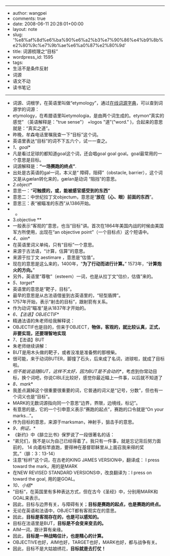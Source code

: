 - --
- author: wangpei
- comments: true
- date: 2008-06-11 20:28:01+00:00
- layout: note
- slug: '%e8%af%8d%e6%ba%90%e6%a2%b3%e7%90%86%e4%b9%8b%e2%80%9c%e7%9b%ae%e6%a0%87%e2%80%9d'
- title: 词源梳理之“目标”
- wordpress_id: 1595
- tags:
- 生活不是条件反射
- 词源
- 语文不动
- 读书笔记
- --
- 词源、词根学，在英语里叫做“etymology”，通过[在线词源字典](http://www.etymonline.com/index.php)，可以查到词源学的词源：
- etymology，在希腊语里叫etymologia，是由两个词生成的。etymon“真实的感觉” （英语解释是："true sense"） +logos "道"("word." )，合起来的意思就是：“真实之道”。
- 昨晚，牟森电话里嘱我查一下“目标”这个词。
- 英语里表达“目标”的词不下五六个，试一一查之。
- *1、goal**
- 凡是看过足球的都知道goal这个词，还会唱goal goal goal。goal最常用的一个意思是目标。
- 词源解释是：**“一场赛跑的终点”**.
- 出处是古英语的gal一词，本义是“ 障碍，阻碍”（obstacle, barrier），这个词又是从gælan转化来的，gælan是动词 “阻挡”的意思。
- *2.object**
- 意思一：“**可触摸的，或，能被感官感受到的东西”**
- 意思二：中世纪拉丁文objectum，意思是“**放在（心、眼）前面的东西**”。
- 意思三：表“被瞄准的东西”从1386开始。
- *
- 3.objective **
- 一般表示“客观的”意思，也当“目标”讲。首次在1864年美国内战的时候由美国军方所使用，出现在“an objective point”（一个目标点）这个短语中。
- *4、aim**
- 在英语里词义单纯，只有“目标”一个意思。
- 来源于古法语，“计算，估算”的意思。
- 来源于拉丁文 aestimare ，意思是“估值”。
- 现在的意思是这么来的，1400年，“**为了行动而进行计算。**” 1573年，“**计算炮火的方向。**”
- 另外，英语里“尊敬”（esteem）一词，也是从拉丁文“估价，估值”来的。
- *5、target**
- 英语里的意思是“靶子，目标”。
- 最早的意思是从古法语借鉴到古英语里的，“轻型盾牌”。
- 1757年开始，表示“射击的目标”，跟射箭有关系。
- 作为动词“瞄准”是从1837年才开始的。
- *6、【法语】OBJECTIF**
- 精通法语的朱老师给我解释说：
- OBJECTIF也是目的，但来于OBJECT，**物体，客观的，就比较认真，正式，非要实现，还要理智地实现**
- 7、【法语】BUT
- 朱老师继续讲解：
- BUT是用木头做的靶子，或者没准是准备劈的那根柴。
- 很可能，来于动词BUTER，脚撞了石头，后来成了名词，进球啦，就成了目标啦。
- *但不能说追随BUT，这样不太好，因为BUT是不会动的**，考虑到你常动目标，换个词吧，你说CIBLE比较好，感觉你最近瞄上一件事，以后就不知道了
- *8、mark**
- 我差点漏掉这个很重要很重要的词，它普通的词义是“记号，分数”，但也有一个词义也是“目标”。
- MARK的无数词源指向同一个意思“边界，界限，边境线，标记”。
- 有意思的是，它的一个引申意义表示“赛跑的起点”，赛跑的口令就是“On your marks...”。
- 作为目标的意思，来源于marksman，神射手，狙击手的意思。
- *9、例证。**
- 《新约》中《腓立比书》保罗说了一段很著名的话：
- “弟兄们，我不是以为自己已经得着了。我只有一件事，就是忘记背后努力面前的，  14 向着标竿直跑，要得神在基督耶稣里从上面召我来得的奖赏。”（腓：3：13-14）
- 注意“标杆"这个词，在古老的KING JAMES VERSION中，翻译成：	I press toward the mark，用的是MARK
- 在NEW REVISED STANDARD VERSIONS中，改良翻译为：I press on toward the goal, 用的是GOAL。
- *10、小结**
- ”目标“，在英国里有多种表达方式，但在古今《圣经》中，分别用MARK和GOAL来表示。
- 因此，目标与边界有关，与障碍有关；**目标是赛跑的起点，也是赛跑的终点。**
- 无论在英语和法语中，OBJECT都有客观实在的意思。
- 因此，**目标是客观存在的，也是可以感知的。**
- 目标在法语里是BUT，**目标是不会变来变去的。**
- AIM一词，跟计算有亲缘。
- 因此，**目标是一种战略估计，也是精心的计算。**
- OBJECTIVE也好，AIM也好，TARGET也好，MARK也好，都与战争有关。
- 因此，目标不是大姑娘绣花，**目标就是去打仗！**
